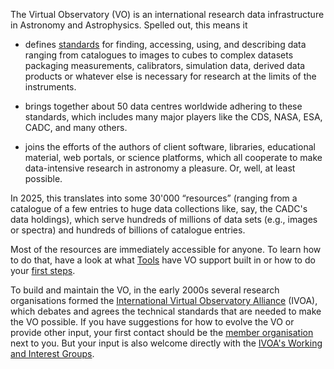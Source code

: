 The Virtual Observatory (VO) is an international research data infrastructure
in Astronomy and Astrophysics.  Spelled out, this means it

* defines [standards](/documents/) for finding, accessing, using, and
  describing data ranging from catalogues to images to cubes to complex
  datasets packaging measurements, calibrators, simulation data, derived
  data products or whatever else is necessary for research at the limits of the
  instruments.

* brings together about 50 data centres worldwide adhering to these standards,
  which includes many major players like the CDS, NASA, ESA, CADC, and many
  others.

* joins the efforts of the authors of client software, libraries,
  educational material, web portals, or science platforms, which all
  cooperate to make data-intensive research in astronomy a pleasure.
  Or, well, at least possible.

In 2025, this translates into some 30'000 “resources” (ranging from a
catalogue of a few entries to huge data collections like, say, the
CADC's data holdings), which serve hundreds of millions of data sets
(e.g., images or spectra) and hundreds of billions of catalogue entries.

Most of the resources are immediately accessible for anyone.  To learn
how to do that, have a look at what
[Tools](/astronomers/applications) have VO support built in or how to
do your [first steps](/astronomers/using_the_vo).

To build and maintain the VO, in the early 2000s several research
organisations formed the [International Virtual Observatory
Alliance](/about/what_is_vo) (IVOA), which debates and agrees the
technical standards that are needed to make the VO possible.  If you
have suggestions for how to evolve the VO or provide other input, your
first contact should be the [member
organisation](/about/member_organizations) next to you.  But your input
is also welcome directly with the [IVOA's Working and Interest
Groups](/members/working-groups).
